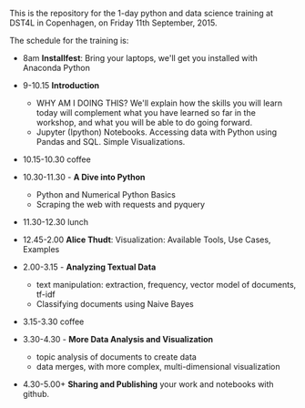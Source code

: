 This is the repository for the 1-day python and data science training at DST4L in Copenhagen, on Friday 11th September, 2015.

The schedule for the training is:

- 8am **Installfest**: Bring your laptops, we'll get you installed with Anaconda Python

- 9-10.15 **Introduction**
    - WHY AM I DOING THIS? We'll explain how the skills you will learn today will complement what you have learned so far in the workshop, and what you will be able to do going forward.
    - Jupyter (Ipython) Notebooks. Accessing data with Python using Pandas and SQL. Simple Visualizations.
- 10.15-10.30 coffee
- 10.30-11.30 - **A Dive into Python**
    - Python and Numerical Python Basics
    - Scraping the web with requests and pyquery
- 11.30-12.30 lunch

- 12.45-2.00 **Alice Thudt**: Visualization: Available Tools, Use Cases, Examples

- 2.00-3.15 - **Analyzing Textual Data**
    - text manipulation: extraction, frequency, vector model of documents, tf-idf
    - Classifying documents using Naive Bayes
- 3.15-3.30 coffee
- 3.30-4.30 - **More Data Analysis and Visualization**
    - topic analysis of documents to create data
    - data merges, with more complex, multi-dimensional visualization

- 4.30-5.00+ **Sharing and Publishing** your work and notebooks with github.
